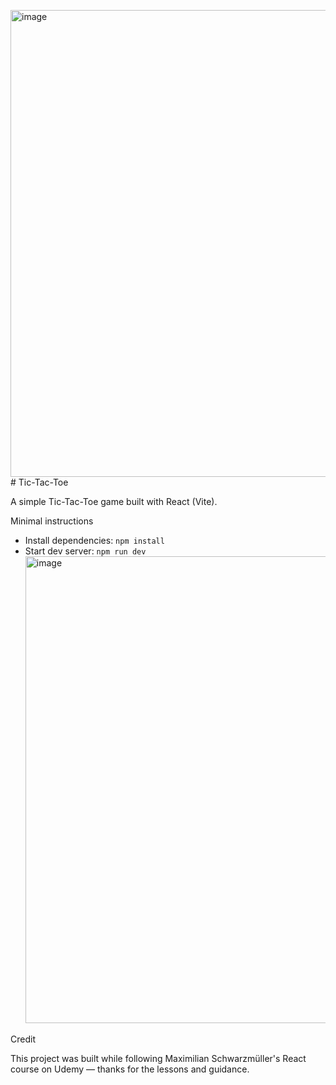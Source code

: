 <img width="702" height="747" alt="image" src="https://github.com/user-attachments/assets/48da8c4f-708e-442d-969b-e5e28de97ca9" /> # Tic-Tac-Toe

 A simple Tic-Tac-Toe game built with React (Vite).

 Minimal instructions

 - Install dependencies: `npm install`
 - Start dev server: `npm run dev`
   <img width="702" height="747" alt="image" src="https://github.com/user-attachments/assets/8e776929-b118-48d7-93ea-9dcfc821d0c1" />


 Credit

 This project was built while following Maximilian Schwarzmüller's React course on Udemy — thanks for the lessons and guidance.

